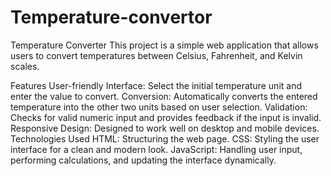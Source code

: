 # Temperature-convertor
Temperature Converter
This project is a simple web application that allows users to convert temperatures between Celsius, Fahrenheit, and Kelvin scales.

Features
User-friendly Interface: Select the initial temperature unit and enter the value to convert.
Conversion: Automatically converts the entered temperature into the other two units based on user selection.
Validation: Checks for valid numeric input and provides feedback if the input is invalid.
Responsive Design: Designed to work well on desktop and mobile devices.
Technologies Used
HTML: Structuring the web page.
CSS: Styling the user interface for a clean and modern look.
JavaScript: Handling user input, performing calculations, and updating the interface dynamically.
